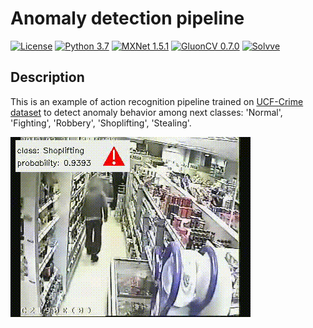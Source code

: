 # Anomaly detection pipeline

[![License](http://img.shields.io/badge/license-MIT-green.svg?style=flat)](https://github.com/Solvve/action_recognition/blob/master/LICENSE)
[![Python 3.7](https://img.shields.io/badge/python-3.7-blue.svg)](https://www.python.org/downloads/release/python-378/)
[![MXNet 1.5.1](https://img.shields.io/badge/mxnet-1.5.1-yellow)](https://mxnet.apache.org/)
[![GluonCV 0.7.0](https://img.shields.io/badge/gluoncv-0.7.0-yellow)](https://gluon-cv.mxnet.io/)
[![Solvve](https://img.shields.io/badge/made%20in-solvve-blue)](https://solvve.com/)


## Description

This is an example of action recognition pipeline trained on [UCF-Crime dataset](https://www.crcv.ucf.edu/projects/real-world/) to detect anomaly behavior among next classes: 'Normal', 'Fighting', 'Robbery', 'Shoplifting', 'Stealing'.

![Example](video.gif)
